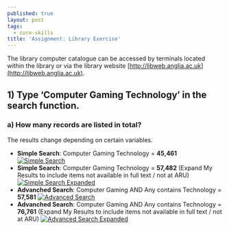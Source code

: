 ```yaml
---
published: true
layout: post
tags:
  - core-skills
title: 'Assignment: Library Exercise'
---
```

The library computer catalogue can be accessed by terminals located within the library or via the library website [http://libweb.anglia.ac.uk](http://libweb.anglia.ac.uk).

## 1) Type ‘Computer Gaming Technology’ in the search function.

### a) How many records are listed in total? 
The results change depending on certain variables.
<ul>
<li><b>Simple Search</b>: Computer Gaming Technology = <b>45,461</b>
<a href="{{site.baseurl}}/images/library_assign_cgt01.jpg" target="_blank"><img src="{{site.baseurl}}/images/library_assign_cgt01.jpg" alt="Simple Search"/></a></li>
<li><b>Simple Search</b>: Computer Gaming Technology = <b>57,482</b> (Expand My Results to include items not available in full text / not at ARU)
<a href="{{site.baseurl}}/images/library_assign_cgt02.jpg" target="_blank"><img src="{{site.baseurl}}/images/library_assign_cgt02.jpg" alt="Simple Search Expanded"/></a></li>
<li><b>Advanched Search</b>: Computer Gaming AND Any contains Technology = <b>57,581</b>
<a href="{{site.baseurl}}/images/library_assign_cgt03.jpg" target="_blank"><img src="{{site.baseurl}}/images/library_assign_cgt03.jpg" alt="Advanced Search"/></a></li>
<li><b>Advanched Search</b>: Computer Gaming AND Any contains Technology = <b>76,761</b> (Expand My Results to include items not available in full text / not at ARU)
<a href="{{site.baseurl}}/images/library_assign_cgt04.jpg" target="_blank"><img src="{{site.baseurl}}/images/library_assign_cgt04.jpg" alt="Advanced Search Expanded"/></a></li>
</ul>
